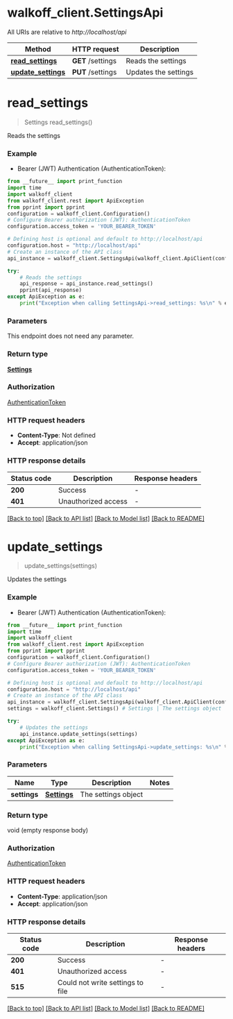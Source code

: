 # walkoff_client.SettingsApi

All URIs are relative to *http://localhost/api*

Method | HTTP request | Description
------------- | ------------- | -------------
[**read_settings**](SettingsApi.md#read_settings) | **GET** /settings | Reads the settings
[**update_settings**](SettingsApi.md#update_settings) | **PUT** /settings | Updates the settings


# **read_settings**
> Settings read_settings()

Reads the settings

### Example

* Bearer (JWT) Authentication (AuthenticationToken):
```python
from __future__ import print_function
import time
import walkoff_client
from walkoff_client.rest import ApiException
from pprint import pprint
configuration = walkoff_client.Configuration()
# Configure Bearer authorization (JWT): AuthenticationToken
configuration.access_token = 'YOUR_BEARER_TOKEN'

# Defining host is optional and default to http://localhost/api
configuration.host = "http://localhost/api"
# Create an instance of the API class
api_instance = walkoff_client.SettingsApi(walkoff_client.ApiClient(configuration))

try:
    # Reads the settings
    api_response = api_instance.read_settings()
    pprint(api_response)
except ApiException as e:
    print("Exception when calling SettingsApi->read_settings: %s\n" % e)
```

### Parameters
This endpoint does not need any parameter.

### Return type

[**Settings**](Settings.md)

### Authorization

[AuthenticationToken](../README.md#AuthenticationToken)

### HTTP request headers

 - **Content-Type**: Not defined
 - **Accept**: application/json

### HTTP response details
| Status code | Description | Response headers |
|-------------|-------------|------------------|
**200** | Success |  -  |
**401** | Unauthorized access |  -  |

[[Back to top]](#) [[Back to API list]](../README.md#documentation-for-api-endpoints) [[Back to Model list]](../README.md#documentation-for-models) [[Back to README]](../README.md)

# **update_settings**
> update_settings(settings)

Updates the settings

### Example

* Bearer (JWT) Authentication (AuthenticationToken):
```python
from __future__ import print_function
import time
import walkoff_client
from walkoff_client.rest import ApiException
from pprint import pprint
configuration = walkoff_client.Configuration()
# Configure Bearer authorization (JWT): AuthenticationToken
configuration.access_token = 'YOUR_BEARER_TOKEN'

# Defining host is optional and default to http://localhost/api
configuration.host = "http://localhost/api"
# Create an instance of the API class
api_instance = walkoff_client.SettingsApi(walkoff_client.ApiClient(configuration))
settings = walkoff_client.Settings() # Settings | The settings object

try:
    # Updates the settings
    api_instance.update_settings(settings)
except ApiException as e:
    print("Exception when calling SettingsApi->update_settings: %s\n" % e)
```

### Parameters

Name | Type | Description  | Notes
------------- | ------------- | ------------- | -------------
 **settings** | [**Settings**](Settings.md)| The settings object | 

### Return type

void (empty response body)

### Authorization

[AuthenticationToken](../README.md#AuthenticationToken)

### HTTP request headers

 - **Content-Type**: application/json
 - **Accept**: application/json

### HTTP response details
| Status code | Description | Response headers |
|-------------|-------------|------------------|
**200** | Success |  -  |
**401** | Unauthorized access |  -  |
**515** | Could not write settings to file |  -  |

[[Back to top]](#) [[Back to API list]](../README.md#documentation-for-api-endpoints) [[Back to Model list]](../README.md#documentation-for-models) [[Back to README]](../README.md)

